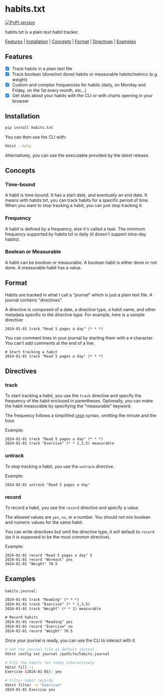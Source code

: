 # habits.txt

[![PyPI version](https://badge.fury.io/py/habits.txt.svg)](https://badge.fury.io/py/habits.txt)

habits.txt is a plain text habit tracker.

[Features](#features) | [Installation](#installation) | [Concepts](#concepts) | [Format](#format) | [Directives](#directives) | [Examples](examples)

## Features

- [x] Track habits in a plain text file
- [x] Track boolean (done/not done) habits or measurable habits/metrics (e.g. weight)
- [x] Custom and complex frequencies for habits (daily, on Monday and Friday, on the 1st every month, etc...)
- [x] Get stats about your habits with the CLI or with charts opening in your browser

## Installation

```bash
pip install habits.txt
```

You can then use the CLI with:

```bash
hbtxt --help
```

Alternatively, you can use the executable provided by the latest release.

## Concepts

### Time-bound

A habit is time-bound. It has a start date, and eventually an end date.
It means with habits.txt, you can track habits for a specific period of time. When you want to stop tracking a habit, you can just stop tracking it.

### Frequency

A habit is defined by a frequency, else it's called a task. The minimum frequency supported by habits.txt is daily (it doesn't support intra-day habits).

### Boolean or Measurable

A habit can be boolean or measurable. A boolean habit is either done or not done. A measurable habit has a value.

## Format

Habits are tracked in what I call a "journal" which is just a plain text file. A journal contains "directives".

A directive is composed of a date, a directive type, a habit name, and other metadata specific to the directive type. For example, here is a sample directive:

```
2024-01-01 track "Read 5 pages a day" (* * *)
```

You can comment lines in your journal by starting them with a `#` character.
You can't add comments at the end of a line.

```
# Start tracking a habit
2024-01-01 track "Read 5 pages a day" (* * *)
```

## Directives

### track

To start tracking a habit, you use the `track` directive and specify the frequency of the habit enclosed in parentheses.
Optionally, you can make the habit measurable by specifying the "measurable" keyword.

The frequency follows a simplified [cron](https://en.wikipedia.org/wiki/Cron) syntax, omitting the minute and the hour.

Example:

```
2024-01-01 track "Read 5 pages a day" (* * *)
2024-01-01 track "Exercise" (* * 1,3,5) measurable
```

### untrack

To stop tracking a habit, you use the `untrack` directive.

Example:

```
2024-02-01 untrack "Read 5 pages a day"
```

### record

To record a habit, you use the `record` directive and specify a value.

The allowed values are `yes`, `no`, or a number. You should not mix boolean and numeric values for the same habit.

You can write directives but omit the directive type, it will default to `record` (as it is supposed to be the most common directive).

Example:

```
2024-01-01 record "Read 5 pages a day" 5
2024-01-01 record "Workout" yes
2024-01-01 "Weight" 70.5
```

## Examples

`habits.journal`:

```txt
2024-01-01 track "Reading" (* * *)
2024-01-01 track "Exercise" (* * 1,3,5)
2024-01-01 track "Weight" (* * 1) measurable

# Record habits
2024-01-01 record "Reading" yes
2024-01-01 record "Exercise" no
2024-01-01 record "Weight" 70.5
```

Once your journal is ready, you can use the CLI to interact with it.

```bash
# Set the journal file as default journal
hbtxt config set journal /path/to/habits.journal

# Fill the habits for today interactively
hbtxt fill -i
Exercise (2024-01-01): yes

# Filter habit records
hbtxt filter -n "Exercise"
2024-01-01 Exercise yes
```
